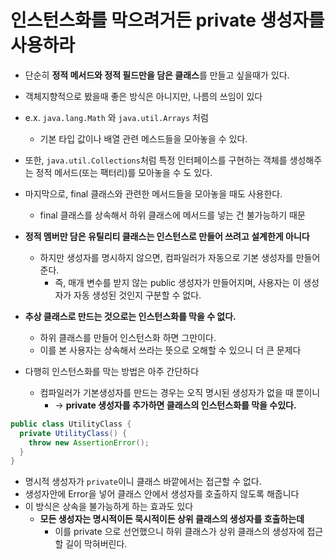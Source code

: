 # 인스턴스화를 막으려거든 private 생성자를 사용하라

- 단순히 **정적 메서드와 정적 필드만을 담은 클래스**를 만들고 싶을때가 있다. 
- 객체지향적으로 봤을때 좋은 방식은 아니지만, 나름의 쓰임이 있다

- e.x. `java.lang.Math` 와 `java.util.Arrays` 처럼 
  - 기본 타입 값이나 배열 관련 메스드들을 모아놓을 수 있다.
- 또한, `java.util.Collections`처럼 특정 인터페이스를 구현하는 객체를 생성해주는 정적 메서드(또는 팩터리)를 모아놓을 수 도 있다.
- 마지막으로, final 클래스와 관련한 메서드들을 모아놓을 때도 사용한다.
  - final 클래스를 상속해서 하위 클래스에 메서드를 넣는 건 불가능하기 때문

- **정적 멤버만 담은 유틸리티 클래스는 인스턴스로 만들어 쓰려고 설계한게 아니다**
  - 하지만 생성자를 명시하지 않으면, 컴파일러가 자동으로 기본 생성자를 만들어준다. 
    - 즉, 매개 변수를 받지 않는 public 생성자가 만들어지며, 사용자는 이 생성자가 자동 생성된 것인지 구분할 수 없다.

- **추상 클래스로 만드는 것으로는 인스턴스화를 막을 수 없다.**
  - 하위 클래스를 만들어 인스턴스화 하면 그만이다.
  - 이를 본 사용자는 상속해서 쓰라는 뜻으로 오해할 수 있으니 더 큰 문제다 

- 다행히 인스턴스화를 막는 방법은 아주 간단하다
  - 컴파일러가 기본생성자를 만드는 경우는 오직 명시된 생성자가 없을 때 뿐이니 
    - -> **private 생성자를 추가하면 클래스의 인스턴스화를 막을 수있다.**

```java
public class UtilityClass {
  private UtilityClass() {
    throw new AssertionError();
  }
}
```

- 명시적 생성자가 `private`이니 클래스 바깥에서는 접근할 수 없다.
- 생성자안에 Error을 넣어 클래스 안에서 생성자를 호출하지 않도록 해줍니다
- 이 방식은 상속을 불가능하게 하는 효과도 있다
  - **모든 생성자는 명시적이든 묵시적이든 상위 클래스의 생성자를 호출하는데**
    - 이를 private 으로 선언했으니 하위 클래스가 상위 클래스의 생성자에 접근할 길이 막혀버린다.